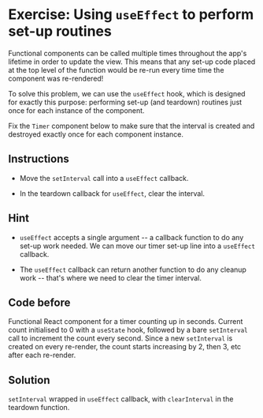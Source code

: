 # Exercise: Using `useEffect` to perform set-up routines

Functional components can be called multiple times throughout the app's lifetime in order to update the view. This means that any set-up code placed at the top level of the function would be re-run every time time the component was re-rendered!

To solve this problem, we can use the `useEffect` hook, which is designed for exactly this purpose: performing set-up (and teardown) routines just once for each instance of the component.

Fix the `Timer` component below to make sure that the interval is created and destroyed exactly once for each component instance.

## Instructions

- Move the `setInterval` call into a `useEffect` callback.

- In the teardown callback for `useEffect`, clear the interval.

## Hint

- `useEffect` accepts a single argument -- a callback function to do any set-up work needed. We can move our timer set-up line into a `useEffect` callback.

- The `useEffect` callback can return another function to do any cleanup work -- that's where we need to clear the timer interval.

## Code before

Functional React component for a timer counting up in seconds. Current count initialised to 0 with a `useState` hook, followed by a bare `setInterval` call to increment the count every second. Since a new `setInterval` is created on every re-render, the count starts increasing by 2, then 3, etc after each re-render.

## Solution

`setInterval` wrapped in `useEffect` callback, with `clearInterval` in the teardown function.
